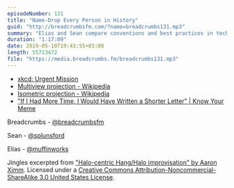 ```yaml
---
episodeNumber: 131
title: "Name-Drop Every Person in History"
guid: "http://breadcrumbsfm.com/?name=breadcrumbs131.mp3"
summary: "Elias and Sean compare conventions and best practices in technical and creative fields."
duration: "1:17:09"
date: 2019-05-10T19:43:55+03:00
length: 55713472
file: "https://media.breadcrumbs.fm/breadcrumbs131.mp3"
---
```


- [xkcd: Urgent Mission](https://xkcd.com/567/)
- [Multiview projection - Wikipedia](https://en.wikipedia.org/wiki/Multiview_projection)
- [Isometric projection - Wikipedia](https://en.wikipedia.org/wiki/Isometric_projection)
- ["If I Had More Time, I Would Have Written a Shorter Letter" | Know Your Meme](https://knowyourmeme.com/memes/if-i-had-more-time-i-would-have-written-a-shorter-letter)

Breadcrumbs - [@breadcrumbsfm](https://twitter.com/breadcrumbsfm)

Sean - [@splunsford](https://twitter.com/splunsford)

Elias - [@muffinworks](https://twitter.com/muffinworks)

Jingles excerpted from ["Halo-centric Hang/Halo improvisation" by Aaron Ximm](http://freemusicarchive.org/music/aaron_ximm/handpans_and_the_hang/). Licensed under a [Creative Commons Attribution-Noncommercial-ShareAlike 3.0 United States License](http://creativecommons.org/licenses/by-nc-sa/3.0/us/).